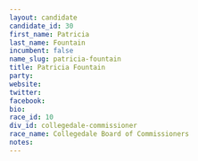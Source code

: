 ```yaml
---
layout: candidate
candidate_id: 30
first_name: Patricia
last_name: Fountain
incumbent: false
name_slug: patricia-fountain
title: Patricia Fountain
party: 
website: 
twitter: 
facebook: 
bio: 
race_id: 10
div_id: collegedale-commissioner
race_name: Collegedale Board of Commissioners
notes: 
---
```

